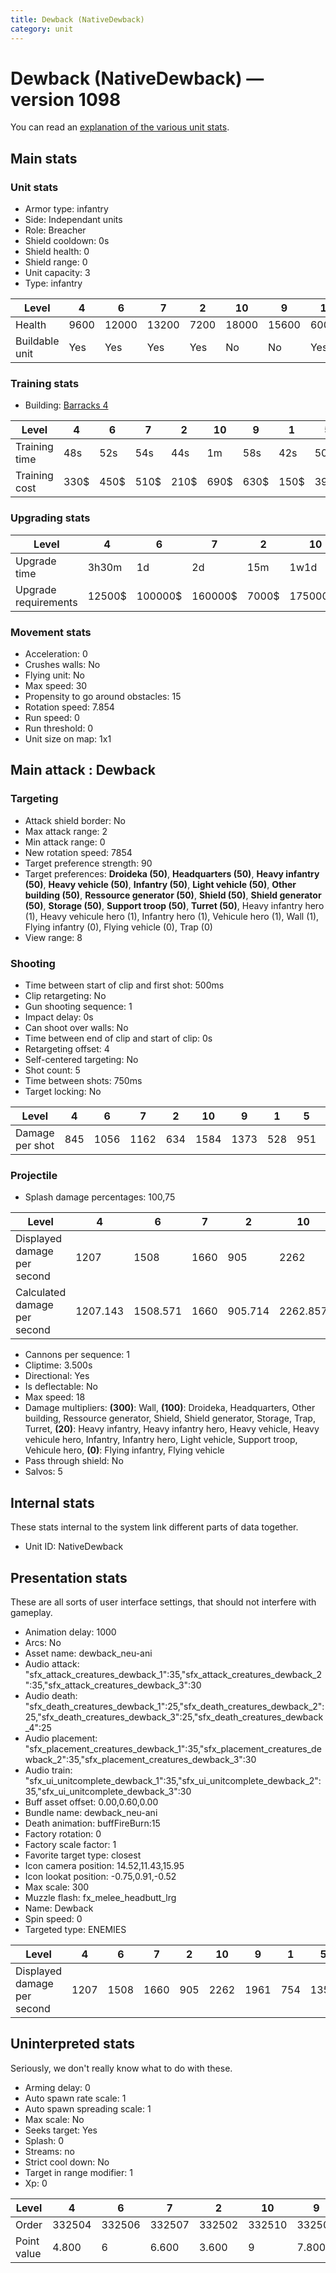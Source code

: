 ```yaml
---
title: Dewback (NativeDewback)
category: unit
---
```


# Dewback (NativeDewback) — version 1098

You can read an [explanation  of the various unit stats](unitexplained.md).

## Main stats

### Unit stats

  * Armor type: infantry
  * Side: Independant units
  * Role: Breacher
  * Shield cooldown: 0s
  * Shield health: 0
  * Shield range: 0
  * Unit capacity: 3
  * Type: infantry

|Level         |4   |6    |7    |2   |10   |9    |1   |5    |8    |3   |
|--------------|----|-----|-----|----|-----|-----|----|-----|-----|----|
|Health        |9600|12000|13200|7200|18000|15600|6000|10800|14400|8400|
|Buildable unit|Yes |Yes  |Yes  |Yes |No   |No   |Yes |Yes  |No   |Yes |


### Training stats

  * Building: [Barracks 4](smugglerBarracks.html)

|Level        |4   |6   |7   |2   |10  |9   |1   |5   |8   |3   |
|-------------|----|----|----|----|----|----|----|----|----|----|
|Training time|48s |52s |54s |44s |1m  |58s |42s |50s |56s |46s |
|Training cost|330$|450$|510$|210$|690$|630$|150$|390$|570$|270$|


### Upgrading stats

|Level               |4     |6      |7      |2    |10      |9       |1    |5     |8      |3    |
|--------------------|------|-------|-------|-----|--------|--------|-----|------|-------|-----|
|Upgrade time        |3h30m |1d     |2d     |15m  |1w1d    |5d      |0s   |8h    |3d12h  |1h   |
|Upgrade requirements|12500$|100000$|160000$|7000$|1750000$|1000000$|5000$|25000$|320000$|9000$|


### Movement stats

  * Acceleration: 0
  * Crushes walls: No
  * Flying unit: No
  * Max speed: 30
  * Propensity to go around obstacles: 15
  * Rotation speed: 7.854
  * Run speed: 0
  * Run threshold: 0
  * Unit size on map: 1x1

## Main attack : Dewback

### Targeting

  * Attack shield border: No
  * Max attack range: 2
  * Min attack range: 0
  * New rotation speed: 7854
  * Target preference strength: 90
  * Target preferences: **Droideka (50)**, **Headquarters (50)**, **Heavy infantry (50)**, **Heavy vehicle (50)**, **Infantry (50)**, **Light vehicle (50)**, **Other building (50)**, **Ressource generator (50)**, **Shield (50)**, **Shield generator (50)**, **Storage (50)**, **Support troop (50)**, **Turret (50)**, Heavy infantry hero (1), Heavy vehicule hero (1), Infantry hero (1), Vehicule hero (1), Wall (1), Flying infantry (0), Flying vehicle (0), Trap (0)
  * View range: 8

### Shooting

  * Time between start of clip and first shot: 500ms
  * Clip retargeting: No
  * Gun shooting sequence: 1
  * Impact delay: 0s
  * Can shoot over walls: No
  * Time between end of clip and start of clip: 0s
  * Retargeting offset: 4
  * Self-centered targeting: No
  * Shot count: 5
  * Time between shots: 750ms
  * Target locking: No

|Level          |4  |6   |7   |2  |10  |9   |1  |5  |8   |3  |
|---------------|---|----|----|---|----|----|---|---|----|---|
|Damage per shot|845|1056|1162|634|1584|1373|528|951|1268|740|


### Projectile

  * Splash damage percentages: 100,75

|Level                       |4       |6       |7   |2      |10      |9       |1      |5       |8       |3       |
|----------------------------|--------|--------|----|-------|--------|--------|-------|--------|--------|--------|
|Displayed damage per second |1207    |1508    |1660|905    |2262    |1961    |754    |1358    |1811    |1057    |
|Calculated damage per second|1207.143|1508.571|1660|905.714|2262.857|1961.429|754.286|1358.571|1811.429|1057.143|


  * Cannons per sequence: 1
  * Cliptime: 3.500s
  * Directional: Yes
  * Is deflectable: No
  * Max speed: 18
  * Damage multipliers: **(300)**: Wall, **(100)**: Droideka, Headquarters, Other building, Ressource generator, Shield, Shield generator, Storage, Trap, Turret, **(20)**: Heavy infantry, Heavy infantry hero, Heavy vehicle, Heavy vehicule hero, Infantry, Infantry hero, Light vehicle, Support troop, Vehicule hero, **(0)**: Flying infantry, Flying vehicle
  * Pass through shield: No
  * Salvos: 5

## Internal stats

These stats internal to the system link different parts of data together.

  * Unit ID: NativeDewback

## Presentation stats

These are all sorts of user interface settings, that should not interfere with gameplay.

  * Animation delay: 1000
  * Arcs: No
  * Asset name: dewback_neu-ani
  * Audio attack: "sfx_attack_creatures_dewback_1":35,"sfx_attack_creatures_dewback_2":35,"sfx_attack_creatures_dewback_3":30
  * Audio death: "sfx_death_creatures_dewback_1":25,"sfx_death_creatures_dewback_2":25,"sfx_death_creatures_dewback_3":25,"sfx_death_creatures_dewback_4":25
  * Audio placement: "sfx_placement_creatures_dewback_1":35,"sfx_placement_creatures_dewback_2":35,"sfx_placement_creatures_dewback_3":30
  * Audio train: "sfx_ui_unitcomplete_dewback_1":35,"sfx_ui_unitcomplete_dewback_2":35,"sfx_ui_unitcomplete_dewback_3":30
  * Buff asset offset: 0.00,0.60,0.00
  * Bundle name: dewback_neu-ani
  * Death animation: buffFireBurn:15
  * Factory rotation: 0
  * Factory scale factor: 1
  * Favorite target type: closest
  * Icon camera position: 14.52,11.43,15.95
  * Icon lookat position: -0.75,0.91,-0.52
  * Max scale: 300
  * Muzzle flash: fx_melee_headbutt_lrg
  * Name: Dewback
  * Spin speed: 0
  * Targeted type: ENEMIES

|Level                      |4   |6   |7   |2  |10  |9   |1  |5   |8   |3   |
|---------------------------|----|----|----|---|----|----|---|----|----|----|
|Displayed damage per second|1207|1508|1660|905|2262|1961|754|1358|1811|1057|


## Uninterpreted stats

Seriously, we don't really know what to do with these.

  * Arming delay: 0
  * Auto spawn rate scale: 1
  * Auto spawn spreading scale: 1
  * Max scale: No
  * Seeks target: Yes
  * Splash: 0
  * Streams: no
  * Strict cool down: No
  * Target in range modifier: 1
  * Xp: 0

|Level      |4     |6     |7     |2     |10    |9     |1     |5     |8     |3     |
|-----------|------|------|------|------|------|------|------|------|------|------|
|Order      |332504|332506|332507|332502|332510|332509|332501|332505|332508|332503|
|Point value|4.800 |6     |6.600 |3.600 |9     |7.800 |3     |5.400 |7.200 |4.200 |



